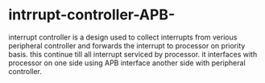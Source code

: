 # intrrupt-controller-APB-
interrupt controller is a design used to collect interrupts from verious peripheral controller and forwards the interrupt to processor on priority basis. this continue till all interrupt serviced by processor. it interfaces with processor on one side using APB interface another side with peripheral controller.
